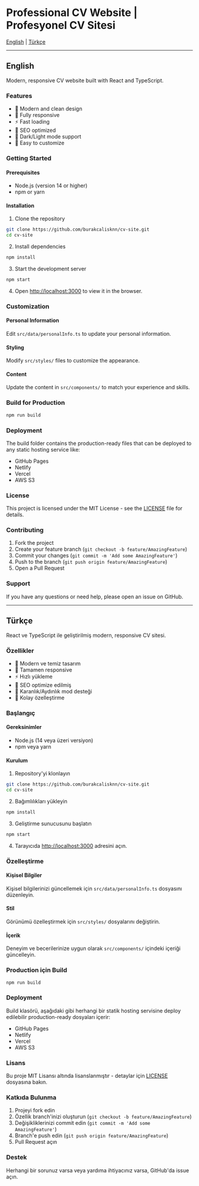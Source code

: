 # Professional CV Website | Profesyonel CV Sitesi

[English](#english) | [Türkçe](#türkçe)

---

## English

Modern, responsive CV website built with React and TypeScript.

### Features

- 🎨 Modern and clean design
- 📱 Fully responsive
- ⚡ Fast loading
- 🎯 SEO optimized
- 🌙 Dark/Light mode support
- 📄 Easy to customize

### Getting Started

#### Prerequisites

- Node.js (version 14 or higher)
- npm or yarn

#### Installation

1. Clone the repository
```bash
git clone https://github.com/burakcalisknn/cv-site.git
cd cv-site
```

2. Install dependencies
```bash
npm install
```

3. Start the development server
```bash
npm start
```

4. Open [http://localhost:3000](http://localhost:3000) to view it in the browser.

### Customization

#### Personal Information
Edit `src/data/personalInfo.ts` to update your personal information.

#### Styling
Modify `src/styles/` files to customize the appearance.

#### Content
Update the content in `src/components/` to match your experience and skills.

### Build for Production

```bash
npm run build
```

### Deployment

The build folder contains the production-ready files that can be deployed to any static hosting service like:
- GitHub Pages
- Netlify
- Vercel
- AWS S3

### License

This project is licensed under the MIT License - see the [LICENSE](LICENSE) file for details.

### Contributing

1. Fork the project
2. Create your feature branch (`git checkout -b feature/AmazingFeature`)
3. Commit your changes (`git commit -m 'Add some AmazingFeature'`)
4. Push to the branch (`git push origin feature/AmazingFeature`)
5. Open a Pull Request

### Support

If you have any questions or need help, please open an issue on GitHub.

---

## Türkçe

React ve TypeScript ile geliştirilmiş modern, responsive CV sitesi.

### Özellikler

- 🎨 Modern ve temiz tasarım
- 📱 Tamamen responsive
- ⚡ Hızlı yükleme
- 🎯 SEO optimize edilmiş
- 🌙 Karanlık/Aydınlık mod desteği
- 📄 Kolay özelleştirme

### Başlangıç

#### Gereksinimler

- Node.js (14 veya üzeri versiyon)
- npm veya yarn

#### Kurulum

1. Repository'yi klonlayın
```bash
git clone https://github.com/burakcalisknn/cv-site.git
cd cv-site
```

2. Bağımlılıkları yükleyin
```bash
npm install
```

3. Geliştirme sunucusunu başlatın
```bash
npm start
```

4. Tarayıcıda [http://localhost:3000](http://localhost:3000) adresini açın.

### Özelleştirme

#### Kişisel Bilgiler
Kişisel bilgilerinizi güncellemek için `src/data/personalInfo.ts` dosyasını düzenleyin.

#### Stil
Görünümü özelleştirmek için `src/styles/` dosyalarını değiştirin.

#### İçerik
Deneyim ve becerilerinize uygun olarak `src/components/` içindeki içeriği güncelleyin.

### Production için Build

```bash
npm run build
```

### Deployment

Build klasörü, aşağıdaki gibi herhangi bir statik hosting servisine deploy edilebilir production-ready dosyaları içerir:
- GitHub Pages
- Netlify
- Vercel
- AWS S3

### Lisans

Bu proje MIT Lisansı altında lisanslanmıştır - detaylar için [LICENSE](LICENSE) dosyasına bakın.

### Katkıda Bulunma

1. Projeyi fork edin
2. Özellik branch'inizi oluşturun (`git checkout -b feature/AmazingFeature`)
3. Değişikliklerinizi commit edin (`git commit -m 'Add some AmazingFeature'`)
4. Branch'e push edin (`git push origin feature/AmazingFeature`)
5. Pull Request açın

### Destek

Herhangi bir sorunuz varsa veya yardıma ihtiyacınız varsa, GitHub'da issue açın. 
